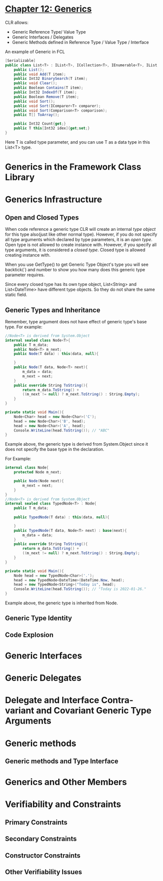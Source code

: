 # <u>Chapter 12: Generics</u>
CLR allows:
* Generic Reference Type/ Value Type
* Generic Interfaces / Delegates
* Generic Methods defined in Reference Type / Value Type / Interface

An example of Generic in FCL
```c#
[Serializable]
public class List<T> : IList<T>, ICollection<T>, IEnumerable<T>, IList, ICollection, IEnumerable{
    public List();
    public void Add(T item);
    public Int32 BinarySearch(T item);
    public void Clear();
    public Boolean Contains(T item);
    public Int32 IndexOf(T item);
    public Boolean Remove(T item);
    public void Sort();
    public void Sort(IComparer<T> comparer);
    public void Sort(Comparison<T> comparison);
    public T[] ToArray();

    public Int32 Count{get;}
    public T this[Int32 idex]{get;set;}
}
```

Here T is called type parameter, and you can use T as a data type in this List\<T\> type.
# Generics in the Framework Class Library

# Generics Infrastructure
## Open and Closed Types
When code reference a generic type CLR will create an internal *type object* for this type also(just like other normal type). However, if you do not specify all type arguments which declared by type parameters, it is an *open type*. Open type is not allowed to create instance with. However, if you specify all type arguments, it is considered a *closed type*. Closed type is allowed creating instance with.

When you use GetType() to get Generic Type Object's type you will see backtick(`) and number to show you how many does this generic type parameter requires.

Since every closed type has its own type object, List\<String\> and List\<DateTime\> have different type objects. So they do not share the same static field.

## Generic Types and Inheritance
Remember, type argument does not have effect of generic type's base type.
For example:
```C#
//Node<T> is derived from System.Object 
internal sealed class Node<T>{
    public T m_data;
    public Node<T> m_next;
    public Node(T data) : this(data, null){

    }
    public Node(T data, Node<T> next){
        m_data = data; 
        m_next = next;
    }
    public override String ToString(){
        return m_data.ToString() +
        ((m_next != null) ? m_next.ToString() : String.Empty);
    }
}

private static void Main(){
    Node<Char> head = new Node<Char>('C');
    head = new Node<Char>('B', head);
    head = new Node<Char>('A', head);
    Console.WriteLine(head.ToString()); // "ABC"
}
```
Example above, the generic type is derived from System.Object since it does not specify the base type in the declaration.

For Example:
```C#
internal class Node{
    protected Node m_next;

    public Node(Node next){
        m_next = next;
    }
}
//Node<T> is derived from System.Object 
internal sealed class TypedNode<T> : Node{
    public T m_data;
    
    public TypedNode(T data) : this(data, null){

    }
    public TypedNode(T data, Node<T> next) : base(next){
        m_data = data; 
    }
    public override String ToString(){
        return m_data.ToString() +
        ((m_next != null) ? m_next.ToString() : String.Empty);
    }
}

private static void Main(){
    Node head = new TypedNode<Char>('.');
    head = new TypedNode<DateTime>(DateTime.Now, head);
    head = new TypedNode<String>("Today is", head);
    Console.WriteLine(head.ToString()); // "Today is 2022-01-26."
}
```
Example above, the generic type is inherited from Node.

## Generic Type Identity
## Code Explosion

# Generic Interfaces

# Generic Delegates
# Delegate and Interface Contra-variant and Covariant Generic Type Arguments
# Generic methods
## Generic methods and Type Interface
# Generics and Other Members
# Verifiability and Constraints
## Primary Constraints
## Secondary Constraints
## Constructor Constraints
## Other Verifiability Issues